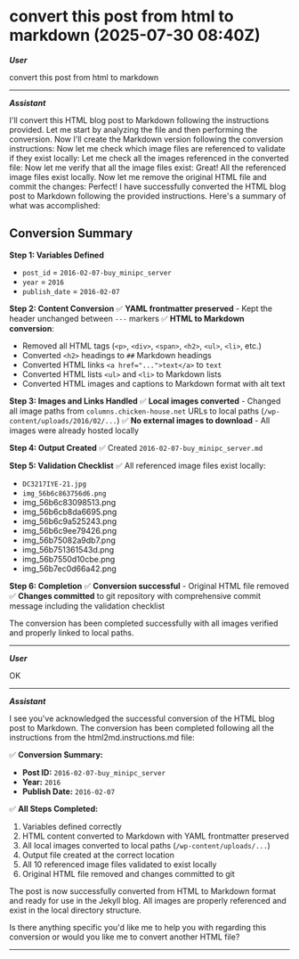 <!-- Generated by SpecStory -->

# convert this post from html to markdown (2025-07-30 08:40Z)

_**User**_

convert this post from html to markdown

---

_**Assistant**_

I'll convert this HTML blog post to Markdown following the instructions provided. Let me start by analyzing the file and then performing the conversion. Now I'll create the Markdown version following the conversion instructions: Now let me check which image files are referenced to validate if they exist locally: Let me check all the images referenced in the converted file: Now let me verify that all the image files exist: Great! All the referenced image files exist locally. Now let me remove the original HTML file and commit the changes: Perfect! I have successfully converted the HTML blog post to Markdown following the provided instructions. Here's a summary of what was accomplished:

## Conversion Summary

**Step 1: Variables Defined**
- `post_id` = `2016-02-07-buy_minipc_server`
- `year` = `2016`
- `publish_date` = `2016-02-07`

**Step 2: Content Conversion**
✅ **YAML frontmatter preserved** - Kept the header unchanged between `---` markers
✅ **HTML to Markdown conversion**:
   - Removed all HTML tags (`<p>`, `<div>`, `<span>`, `<h2>`, `<ul>`, `<li>`, etc.)
   - Converted `<h2>` headings to `##` Markdown headings
   - Converted HTML links `<a href="...">text</a>` to `text`
   - Converted HTML lists `<ul>` and `<li>` to Markdown lists
   - Converted HTML images and captions to Markdown format with alt text

**Step 3: Images and Links Handled**
✅ **Local images converted** - Changed all image paths from `columns.chicken-house.net` URLs to local paths (`/wp-content/uploads/2016/02/...`)
✅ **No external images to download** - All images were already hosted locally

**Step 4: Output Created**
✅ Created `2016-02-07-buy_minipc_server.md`

**Step 5: Validation Checklist**
✅ All referenced image files exist locally:
- `DC3217IYE-21.jpg`
- `img_56b6c863756d6.png`
- img_56b6c83098513.png
- img_56b6cb8da6695.png
- img_56b6c9a525243.png
- img_56b6c9ee79426.png
- img_56b75082a9db7.png
- img_56b751361543d.png
- img_56b7550d10cbe.png
- img_56b7ec0d66a42.png

**Step 6: Completion**
✅ **Conversion successful** - Original HTML file removed
✅ **Changes committed** to git repository with comprehensive commit message including the validation checklist

The conversion has been completed successfully with all images verified and properly linked to local paths.

---

_**User**_

OK

---

_**Assistant**_

I see you've acknowledged the successful conversion of the HTML blog post to Markdown. The conversion has been completed following all the instructions from the html2md.instructions.md file:

✅ **Conversion Summary:**
- **Post ID:** `2016-02-07-buy_minipc_server`
- **Year:** `2016`
- **Publish Date:** `2016-02-07`

✅ **All Steps Completed:**
1. Variables defined correctly
2. HTML content converted to Markdown with YAML frontmatter preserved
3. All local images converted to local paths (`/wp-content/uploads/...`)
4. Output file created at the correct location
5. All 10 referenced image files validated to exist locally
6. Original HTML file removed and changes committed to git

The post is now successfully converted from HTML to Markdown format and ready for use in the Jekyll blog. All images are properly referenced and exist in the local directory structure.

Is there anything specific you'd like me to help you with regarding this conversion or would you like me to convert another HTML file?

---

